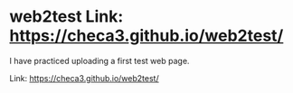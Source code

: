 # web2test Link: https://checa3.github.io/web2test/
I have practiced uploading a first test web page.

Link: https://checa3.github.io/web2test/
